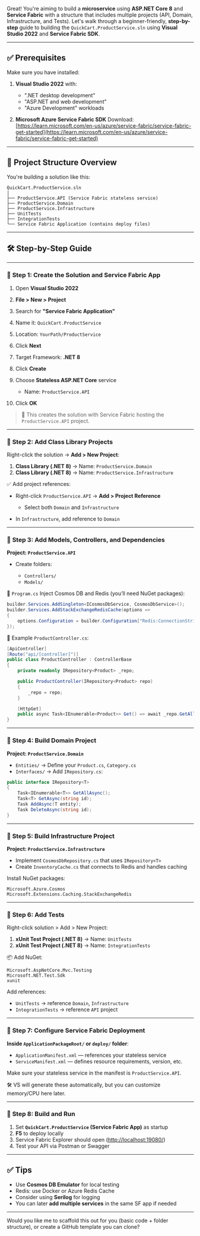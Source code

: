 Great! You're aiming to build a **microservice** using **ASP.NET Core 8** and **Service Fabric** with a structure that includes multiple projects (API, Domain, Infrastructure, and Tests). Let's walk through a beginner-friendly, **step-by-step** guide to building the `QuickCart.ProductService.sln` using **Visual Studio 2022** and **Service Fabric SDK**.

---

## ✅ **Prerequisites**

Make sure you have installed:

1. **Visual Studio 2022** with:

   * ".NET desktop development"
   * "ASP.NET and web development"
   * "Azure Development" workloads
2. **Microsoft Azure Service Fabric SDK**
   Download: [https://learn.microsoft.com/en-us/azure/service-fabric/service-fabric-get-started](https://learn.microsoft.com/en-us/azure/service-fabric/service-fabric-get-started)

---

## 📁 Project Structure Overview

You're building a solution like this:

```
QuickCart.ProductService.sln
│
├── ProductService.API (Service Fabric stateless service)
├── ProductService.Domain
├── ProductService.Infrastructure
├── UnitTests
├── IntegrationTests
└── Service Fabric Application (contains deploy files)
```

---

## 🛠️ Step-by-Step Guide

---

### 🔹 **Step 1: Create the Solution and Service Fabric App**

1. Open **Visual Studio 2022**
2. **File > New > Project**
3. Search for **"Service Fabric Application"**
4. Name it: `QuickCart.ProductService`
5. Location: `YourPath/ProductService`
6. Click **Next**
7. Target Framework: **.NET 8**
8. Click **Create**
9. Choose **Stateless ASP.NET Core** service

   * Name: `ProductService.API`
10. Click **OK**

> 📝 This creates the solution with Service Fabric hosting the `ProductService.API` project.

---

### 🔹 **Step 2: Add Class Library Projects**

Right-click the solution → **Add > New Project**:

1. **Class Library (.NET 8)** → Name: `ProductService.Domain`
2. **Class Library (.NET 8)** → Name: `ProductService.Infrastructure`

✅ Add project references:

* Right-click `ProductService.API` → **Add > Project Reference**

  * Select both `Domain` and `Infrastructure`
* In `Infrastructure`, add reference to `Domain`

---

### 🔹 **Step 3: Add Models, Controllers, and Dependencies**

**Project: `ProductService.API`**

* Create folders:

  * `Controllers/`
  * `Models/`

📄 `Program.cs`
Inject Cosmos DB and Redis (you’ll need NuGet packages):

```csharp
builder.Services.AddSingleton<ICosmosDbService, CosmosDbService>();
builder.Services.AddStackExchangeRedisCache(options =>
{
    options.Configuration = builder.Configuration["Redis:ConnectionString"];
});
```

📄 Example `ProductController.cs`:

```csharp
[ApiController]
[Route("api/[controller]")]
public class ProductController : ControllerBase
{
    private readonly IRepository<Product> _repo;

    public ProductController(IRepository<Product> repo)
    {
        _repo = repo;
    }

    [HttpGet]
    public async Task<IEnumerable<Product>> Get() => await _repo.GetAllAsync();
}
```

---

### 🔹 **Step 4: Build Domain Project**

**Project: `ProductService.Domain`**

* `Entities/` → Define your `Product.cs`, `Category.cs`
* `Interfaces/` → Add `IRepository.cs`:

```csharp
public interface IRepository<T>
{
    Task<IEnumerable<T>> GetAllAsync();
    Task<T> GetAsync(string id);
    Task AddAsync(T entity);
    Task DeleteAsync(string id);
}
```

---

### 🔹 **Step 5: Build Infrastructure Project**

**Project: `ProductService.Infrastructure`**

* Implement `CosmosDbRepository.cs` that uses `IRepository<T>`
* Create `InventoryCache.cs` that connects to Redis and handles caching

Install NuGet packages:

```shell
Microsoft.Azure.Cosmos
Microsoft.Extensions.Caching.StackExchangeRedis
```

---

### 🔹 **Step 6: Add Tests**

Right-click solution > Add > New Project:

1. **xUnit Test Project (.NET 8)** → Name: `UnitTests`
2. **xUnit Test Project (.NET 8)** → Name: `IntegrationTests`

📦 Add NuGet:

```shell
Microsoft.AspNetCore.Mvc.Testing
Microsoft.NET.Test.Sdk
xunit
```

Add references:

* `UnitTests` → reference `Domain`, `Infrastructure`
* `IntegrationTests` → reference `API` project

---

### 🔹 **Step 7: Configure Service Fabric Deployment**

**Inside `ApplicationPackageRoot/` or `deploy/` folder**:

* `ApplicationManifest.xml` — references your stateless service
* `ServiceManifest.xml` — defines resource requirements, version, etc.

Make sure your stateless service in the manifest is `ProductService.API`.

🛠 VS will generate these automatically, but you can customize memory/CPU here later.

---

### 🔹 **Step 8: Build and Run**

1. Set **`QuickCart.ProductService` (Service Fabric App)** as startup
2. **F5** to deploy locally
3. Service Fabric Explorer should open ([http://localhost:19080/](http://localhost:19080/))
4. Test your API via Postman or Swagger

---

## ✅ Tips

* Use **Cosmos DB Emulator** for local testing
* Redis: use Docker or Azure Redis Cache
* Consider using **Serilog** for logging
* You can later **add multiple services** in the same SF app if needed

---

Would you like me to scaffold this out for you (basic code + folder structure), or create a GitHub template you can clone?
